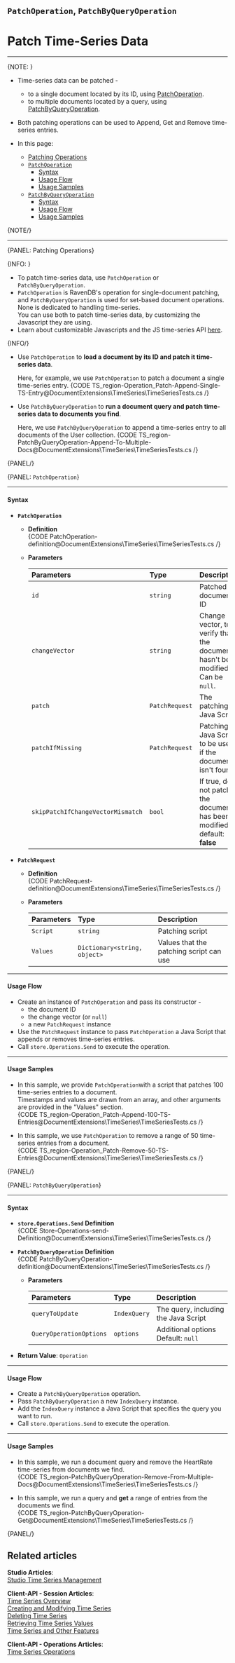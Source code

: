 ﻿## `PatchOperation`, `PatchByQueryOperation`  
# Patch Time-Series Data  

---

{NOTE: }

* Time-series data can be patched -  
   * to a single document located by its ID, using [PatchOperation](../../../../client-api/operations/patching/single-document#patching-how-to-perform-single-document-patch-operations).  
   * to multiple documents located by a query, using [PatchByQueryOperation](../../../../client-api/operations/patching/set-based).  
* Both patching operations can be used to Append, Get and Remove time-series entries.  

* In this page:  
  * [Patching Operations](../../../../document-extensions/timeseries/client-api/store-operations/patch-ts-data#patching-operations)  
  * [`PatchOperation`](../../../../document-extensions/timeseries/client-api/store-operations/patch-ts-data#patchoperation)  
     * [Syntax](../../../../document-extensions/timeseries/client-api/store-operations/patch-ts-data#syntax)  
     * [Usage Flow](../../../../document-extensions/timeseries/client-api/store-operations/patch-ts-data#usage-flow)  
     * [Usage Samples](../../../../document-extensions/timeseries/client-api/store-operations/patch-ts-data#usage-samples)  
  * [`PatchByQueryOperation`](../../../../document-extensions/timeseries/client-api/store-operations/patch-ts-data#patchbyqueryoperation)  
     * [Syntax](../../../../document-extensions/timeseries/client-api/store-operations/patch-ts-data#syntax-1)  
     * [Usage Flow](../../../../document-extensions/timeseries/client-api/store-operations/patch-ts-data#usage-flow-1)  
     * [Usage Samples](../../../../document-extensions/timeseries/client-api/store-operations/patch-ts-data#usage-samples-1)  

{NOTE/}

---

{PANEL: Patching Operations}

{INFO: }

* To patch time-series data, use `PatchOperation` or `PatchByQueryOperation`.  
* `PatchOperation` is RavenDB's operation for single-document patching, and 
  `PatchByQueryOperation` is used for set-based document operations. 
  None is dedicated to handling time-series.  
  You can use both to patch time-series data, by customizing the Javascript 
  they are using.  
* Learn about customizable Javascripts and the JS time-series API [here](../../../../document-extensions/timeseries/client-api/ts-javascript-api).  

{INFO/}

* Use `PatchOperation` to **load a document by its ID and patch it time-series data**.  

    Here, for example, we use `PatchOperation` to patch a document a single time-series entry.
    {CODE TS_region-Operation_Patch-Append-Single-TS-Entry@DocumentExtensions\TimeSeries\TimeSeriesTests.cs /}

* Use `PatchByQueryOperation` to **run a document query and patch time-series data to documents you find**.  

    Here, we use `PatchByQueryOperation` to append a time-series entry to all 
    documents of the User collection.
    {CODE TS_region-PatchByQueryOperation-Append-To-Multiple-Docs@DocumentExtensions\TimeSeries\TimeSeriesTests.cs /}

{PANEL/}

{PANEL: `PatchOperation`}

---

#### Syntax

* **`PatchOperation`**  
   * **Definition**  
     {CODE PatchOperation-definition@DocumentExtensions\TimeSeries\TimeSeriesTests.cs /}
   * **Parameters**  

        | Parameters | Type | Description |
        |:-------------|:-------------|:-------------|
        | `id` | `string` | Patched document ID |
        | `changeVector` | `string` | Change vector, to verify that the document hasn't been modified. <br> Can be `null`. |
        | `patch` | `PatchRequest` | The patching Java Script |
        | `patchIfMissing` | `PatchRequest` | Patching Java Script to be used if the document isn't found |
        | `skipPatchIfChangeVectorMismatch` | `bool` | If true, do not patch if the document has been modified <br> default: **false** |

* **`PatchRequest`**  
   * **Definition**  
     {CODE PatchRequest-definition@DocumentExtensions\TimeSeries\TimeSeriesTests.cs /}

   * **Parameters**  

        | Parameters | Type | Description |
        |:-------------|:-------------|:-------------|
        | `Script` | `string` | Patching script |
        | `Values` | `Dictionary<string, object>` | Values that the patching script can use |

---

#### Usage Flow

* Create an instance of `PatchOperation` and pass its constructor -  
   * the document ID  
   * the change vector (or `null`)  
   * a new `PatchRequest` instance  
* Use the `PatchRequest` instance to pass `PatchOperation` 
  a Java Script that appends or removes time-series entries.  
* Call `store.Operations.Send` to execute the operation.  

---

#### Usage Samples

* In this sample, we provide `PatchOperation`with a script that patches 
  100 time-series entries to a document.  
  Timestamps and values are drawn from an array, and other 
  arguments are provided in the "Values" section.  
  {CODE TS_region-Operation_Patch-Append-100-TS-Entries@DocumentExtensions\TimeSeries\TimeSeriesTests.cs /}  

* In this sample, we use `PatchOperation` to remove a range of 50 time-series 
  entries from a document.  
  {CODE TS_region-Operation_Patch-Remove-50-TS-Entries@DocumentExtensions\TimeSeries\TimeSeriesTests.cs /}  

{PANEL/}

{PANEL: `PatchByQueryOperation`}

---

#### Syntax

* **`store.Operations.Send` Definition**  
  {CODE Store-Operations-send-Definition@DocumentExtensions\TimeSeries\TimeSeriesTests.cs /}

* **`PatchByQueryOperation` Definition**  
  {CODE PatchByQueryOperation-definition@DocumentExtensions\TimeSeries\TimeSeriesTests.cs /}
   * **Parameters**  

        | Parameters | Type | Description |
        |:-------------|:-------------|:-------------|
        | `queryToUpdate` | `IndexQuery` | The query, including the Java Script |
        | `QueryOperationOptions` | `options` | Additional options <br> Default: `null` |

* **Return Value**: `Operation`   

---

#### Usage Flow

* Create a `PatchByQueryOperation` operation.  
* Pass `PatchByQueryOperation` a new `IndexQuery` instance.  
* Add the `IndexQuery` instance a Java Script that specifies 
   the query you want to run.  
* Call `store.Operations.Send` to execute the operation.  

---

#### Usage Samples

* In this sample, we run a document query and remove the HeartRate time-series 
  from documents we find.  
   {CODE TS_region-PatchByQueryOperation-Remove-From-Multiple-Docs@DocumentExtensions\TimeSeries\TimeSeriesTests.cs /}  

* In this sample, we run a query and **get** a range of entries from the documents we find.  
   {CODE TS_region-PatchByQueryOperation-Get@DocumentExtensions\TimeSeries\TimeSeriesTests.cs /}  

{PANEL/}

## Related articles
**Studio Articles**:  
[Studio Time Series Management]()  

**Client-API - Session Articles**:  
[Time Series Overview]()  
[Creating and Modifying Time Series]()  
[Deleting Time Series]()  
[Retrieving Time Series Values]()  
[Time Series and Other Features]()  

**Client-API - Operations Articles**:  
[Time Series Operations]()  
